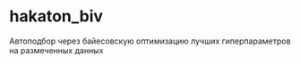 # hakaton_biv
Автоподбор через байесовскую оптимизацию лучших гиперпараметров на размеченных данных
